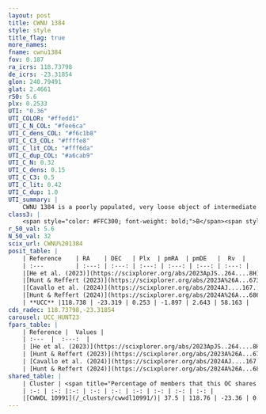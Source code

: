 ```yaml
---
layout: post
title: CWNU 1384
style: style
title_flag: true
more_names: 
fname: cwnu1384
fov: 0.187
ra_icrs: 118.73798
de_icrs: -23.31854
glon: 240.79491
glat: 2.4661
r50: 5.6
plx: 0.2533
UTI: "0.36"
UTI_COLOR: "#ffedd1"
UTI_C_N_COL: "#fee6ca"
UTI_C_dens_COL: "#f6c1b8"
UTI_C_C3_COL: "#ffffe8"
UTI_C_lit_COL: "#fff6da"
UTI_C_dup_COL: "#a6cab9"
UTI_C_N: 0.32
UTI_C_dens: 0.15
UTI_C_C3: 0.5
UTI_C_lit: 0.42
UTI_C_dup: 1.0
UTI_summary: |
    CWNU 1384 is a poorly populated, very loose object of intermediate C3 quality. It was recently reported in the literature. This object shares a moderate percentage of members with a later reported entry.
class3: |
    <span style="color: #FFC300; font-weight: bold;">B</span><span style="color: #FFC300; font-weight: bold;">B</span>
r_50_val: 5.6
N_50_val: 32
scix_url: CWNU%201384
posit_table: |
    | Reference    | RA    | DEC   | Plx  | pmRA  | pmDE   |  Rv  |
    | :---         | :---: | :---: | :---: | :---: | :---: | :---: |
    |[He et al. (2023)](https://scixplorer.org/abs/2023ApJS..264....8H) | 118.748 | -23.338 | 0.264 | -1.893 | 2.633 | -- |
    |[Hunt & Reffert (2023)](https://scixplorer.org/abs/2023A%26A...673A.114H) | 118.751 | -23.365 | 0.237 | -1.911 | 2.65 | 69.658 |
    |[Cavallo et al. (2024)](https://scixplorer.org/abs/2024AJ....167...12C) | 118.732 | -23.318 | 0.241 | -- | -- | -- |
    |[Hunt & Reffert (2024)](https://scixplorer.org/abs/2024A%26A...686A..42H) | 118.751 | -23.365 | 0.237 | -1.911 | 2.65 | 69.658 |
    | **UCC** |118.738 | -23.319 | 0.253 | -1.897 | 2.643 | 58.163 | 
cds_radec: 118.73798,-23.31854
carousel: UCC_HUNT23
fpars_table: |
    | Reference |  Values |
    | :---  |  :---:  |
    | [He et al. (2023)](https://scixplorer.org/abs/2023ApJS..264....8H) | `A0=0.8, m-M=12.65, logAge=8.35` |
    | [Hunt & Reffert (2023)](https://scixplorer.org/abs/2023A%26A...673A.114H) | `AV50=0.517, diffAV50=1.057, MOD50=12.824, logAge50=8.767` |
    | [Cavallo et al. (2024)](https://scixplorer.org/abs/2024AJ....167...12C) | `AV50=0.49, dMod50=12.63, logAge50=8.46, [Fe/H]50=0.29` |
    | [Hunt & Reffert (2024)](https://scixplorer.org/abs/2024A%26A...686A..42H) | `MassJ=200.665` |
shared_table: |
    | Cluster | <span title="Percentage of members that this OC shares with the ones listed">%</span>   | RA   | DEC   | Plx   | pmRA  | pmDE  | Rv | UTI |
    | :-: | :-: |:-: | :-: | :-: | :-: | :-: | :-: | :-: |
    |[CWWDL 10991](/_clusters/cwwdl10991/)| 37.5 | 118.76 | -23.36 | 0.26 | -1.84 | 2.6 | 46.98 |0.04 |
---
```

